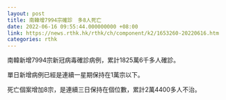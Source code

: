 ```yaml
---
layout: post
title: 南韓增7994宗確診　多8人死亡
date: 2022-06-16 09:55:44.000000000 +08:00
link: https://news.rthk.hk/rthk/ch/component/k2/1653260-20220616.htm
categories: rthk
---
```


南韓新增7994宗新冠病毒確診病例，累計1825萬6千多人確診。

單日新增病例已經是連續一星期保持在1萬宗以下。

死亡個案增加8宗，是連續三日保持在個位數，累計2萬4400多人不治。
